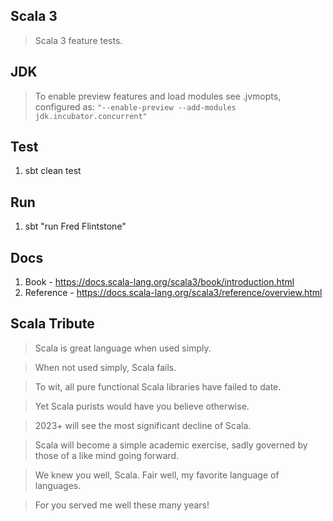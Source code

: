 Scala 3
-------
>Scala 3 feature tests.

JDK
---
>To enable preview features and load modules see .jvmopts, configured
>as: ```"--enable-preview --add-modules jdk.incubator.concurrent"```

Test
----
1. sbt clean test

Run
---
1. sbt "run Fred Flintstone"

Docs
----
1. Book - https://docs.scala-lang.org/scala3/book/introduction.html
2. Reference - https://docs.scala-lang.org/scala3/reference/overview.html

Scala Tribute
-------------
>Scala is great language when used simply.

>When not used simply, Scala fails. 

>To wit, all pure functional Scala libraries have failed to date.

>Yet Scala purists would have you believe otherwise.

>2023+ will see the most significant decline of Scala.

>Scala will become a simple academic exercise, sadly governed by those of a like mind going forward.

>We knew you well, Scala. Fair well, my favorite language of languages.

>For you served me well these many years!
